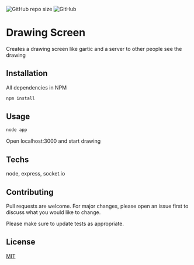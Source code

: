 ![GitHub repo size](https://img.shields.io/github/repo-size/Rovian-Henz/DrawingScreen)
![GitHub](https://img.shields.io/github/license/Rovian-Henz/DrawingScreen)


# Drawing Screen

Creates a drawing screen like gartic and a server to other people see the drawing


## Installation

All dependencies in NPM

```bash
npm install
```

## Usage

```bash
node app
```

Open localhost:3000 and start drawing

## Techs
node, express, socket.io

## Contributing
Pull requests are welcome. For major changes, please open an issue first to discuss what you would like to change.

Please make sure to update tests as appropriate.

## License
[MIT](https://choosealicense.com/licenses/mit/)
